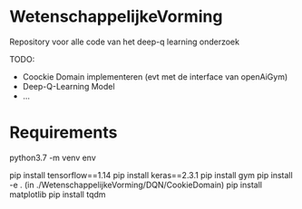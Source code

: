 # WetenschappelijkeVorming
Repository voor alle code van het deep-q learning onderzoek

TODO:
- Coockie Domain implementeren (evt met de interface van openAiGym)
- Deep-Q-Learning Model
- ...

# Requirements
python3.7 -m venv env

pip install tensorflow==1.14
pip install keras==2.3.1
pip install gym
pip install -e . (in ./WetenschappelijkeVorming/DQN/CookieDomain)
pip install matplotlib
pip install tqdm
